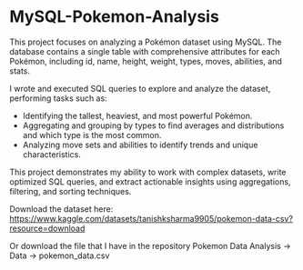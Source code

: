 # MySQL-Pokemon-Analysis

This project focuses on analyzing a Pokémon dataset using MySQL. The database contains a single table with comprehensive attributes for each Pokémon, including id, name, height, weight, types, moves, abilities, and stats.

I wrote and executed SQL queries to explore and analyze the dataset, performing tasks such as:

- Identifying the tallest, heaviest, and most powerful Pokémon.
- Aggregating and grouping by types to find averages and distributions and which type is the most common.
- Analyzing move sets and abilities to identify trends and unique characteristics.

This project demonstrates my ability to work with complex datasets, write optimized SQL queries, and extract actionable insights using aggregations, filtering, and sorting techniques.




Download the dataset here:
https://www.kaggle.com/datasets/tanishksharma9905/pokemon-data-csv?resource=download

Or download the file that I have in the repository Pokemon Data Analysis -> Data -> pokemon_data.csv
